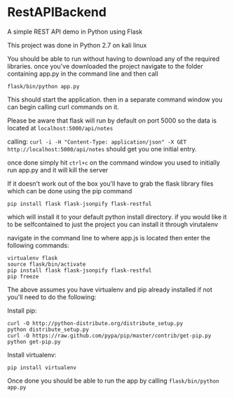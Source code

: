 # RestAPIBackend
A simple REST API demo in Python using Flask

This project was done in Python 2.7 on kali linux

You should be able to run without having to download any of the required libraries. once you've downloaded the project navigate to the folder containing app.py in the command line and then call 

`flask/bin/python app.py`

This should start the application. then in a separate command window you can begin calling curl commands on it. 

Please be aware that flask will run by default on port 5000 so the data is located at `localhost:5000/api/notes`

calling:
```curl -i -H "Content-Type: application/json" -X GET http://localhost:5000/api/notes```
should get you one initial entry.

once done simply hit `ctrl+c` on the command window you used to initially run app.py and it will kill the server

If it doesn't work out of the box you'll have to grab the flask library files which can be done using the pip command

`pip install flask flask-jsonpify flask-restful` 

which will install it to your default python install directory. if you would like it to be selfcontained to just the project you can install it through virutalenv

navigate in the command line to where app.js is located then enter the following commands:

```
virtualenv flask
source flask/bin/activate
pip install flask flask-jsonpify flask-restful
pip freeze
```
The above assumes you have virtualenv and pip already installed if not you'll need to do the following:

Install pip:
```
curl -O http://python-distribute.org/distribute_setup.py
python distribute_setup.py
curl -O https://raw.github.com/pypa/pip/master/contrib/get-pip.py
python get-pip.py
```
Install virtualenv:
```
pip install virtualenv
```
Once done you should be able to run the app by calling `flask/bin/python app.py`
